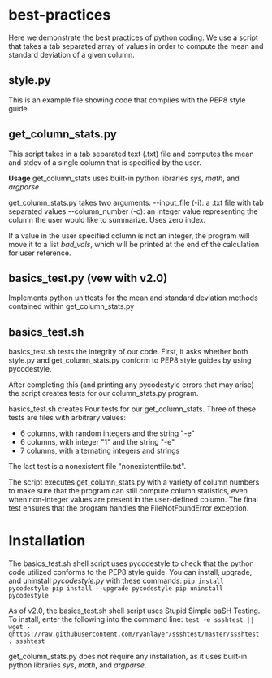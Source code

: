 # best-practices

Here we demonstrate the best practices of python coding. We use a script that takes a tab separated array of values in order to compute the mean and standard deviation of a given column.

## style.py
This is an example file showing code that complies with the PEP8 style guide.

## get_column_stats.py
This script takes in a tab separated text (.txt) file and computes the mean and stdev of a single column that is specified by the user.

**Usage**
get_column_stats uses built-in python libraries _sys_, _math_, and _argparse_

get_column_stats.py takes two arguments:
--input_file (-i): a .txt file with tab separated values
--column_number (-c): an integer value representing the column the user would like to summarize. Uses zero index.

If a value in the user specified column is not an integer, the program will move it to a list _bad_vals_, which will be printed at the end of the calculation for user reference.

## basics_test.py (vew with v2.0)
Implements python unittests for the mean and standard deviation methods contained within get_column_stats.py

## basics_test.sh
basics_test.sh tests the integrity of our code. First, it asks whether both style.py and get_column_stats.py conform to PEP8 style guides by using pycodestyle.

After completing this (and printing any pycodestyle errors that may arise) the script creates tests for our column_stats.py program. 

basics_test.sh creates Four tests for our get_column_stats. 
Three of these tests are files with arbitrary values:
* 6 columns, with random integers and the string "-e"
* 6 columns, with integer "1" and the string "-e"
* 7 columns, with alternating integers and strings

The last test is a nonexistent file "nonexistentfile.txt".

The script executes get_column_stats.py with a variety of column numbers to make sure that the program can still compute column statistics, even when non-integer values are present in the user-defined column. The final test ensures that the program handles the FileNotFoundError exception.

# Installation
The basics_test.sh shell script uses pycodestyle to check that the python code utilized conforms to the PEP8 style guide. You can install, upgrade, and uninstall *pycodestyle.py* with these commands:
`pip install pycodestyle
pip install --upgrade pycodestyle
pip uninstall pycodestyle`

As of v2.0, the basics_test.sh shell script uses Stupid Simple baSH Testing. To install, enter the following into the command line:
`test -e ssshtest || wget -qhttps://raw.githubusercontent.com/ryanlayer/ssshtest/master/ssshtest 
. ssshtest`

get_column_stats.py does not require any installation, as it uses built-in python libraries _sys_, _math_, and _argparse_.